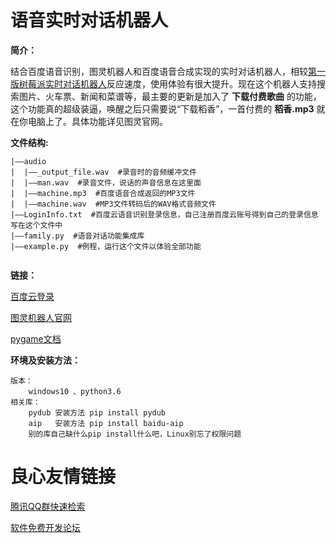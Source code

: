 # 语音实时对话机器人
 **简介：** 

结合百度语音识别，图灵机器人和百度语音合成实现的实时对话机器人，相较[第一版树莓派实时对话机器人](http://blog.csdn.net/lingdongtianxia/article/details/54799306)反应速度，使用体验有很大提升。现在这个机器人支持搜索图片、火车票、新闻和菜谱等，最主要的更新是加入了 **下载付费歌曲** 的功能，这个功能真的超级装逼，唤醒之后只需要说“下载稻香”，一首付费的  **稻香.mp3**  就在你电脑上了。具体功能详见图灵官网。

 **文件结构:** 
```
|——audio
|  |——_output_file.wav  #录音时的音频缓冲文件
|  |——man.wav  #录音文件，说话的声音信息在这里面
|  |——machine.mp3  #百度语音合成返回的MP3文件
|  |——machine.wav  #MP3文件转码后的WAV格式音频文件
|——LoginInfo.txt  #百度云语音识别登录信息，自己注册百度云账号得到自己的登录信息写在这个文件中
|——family.py  #语音对话功能集成库
|——example.py  #例程，运行这个文件以体验全部功能


```
 **链接：** 

[百度云登录](https://login.bce.baidu.com/)

[图灵机器人官网](http://www.tuling123.com/)

[pygame文档](http://pygame.org/docs/)

 **环境及安装方法：**
```
版本：
    windows10 、python3.6
相关库：
    pydub 安装方法 pip install pydub
    aip   安装方法 pip install baidu-aip
    别的库自己缺什么pip install什么吧，Linux别忘了权限问题 
```



 # 良心友情链接

[腾讯QQ群快速检索](http://u.720life.cn/s/8cf73f7c)

[软件免费开发论坛](http://u.720life.cn/s/bbb01dc0)